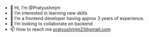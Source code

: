 - 👋 Hi, I’m @Pratyushmjm
- 👀 I’m interested in learning new skills
- 🌱 I’m a frontend developer having approx 3 years of experience.
- 💞️ I’m looking to collaborate on backend
- 📫 How to reach me pratyushmjm21@gmail.com

<!---
Pratyushmjm/Pratyushmjm is a ✨ special ✨ repository because its `README.md` (this file) appears on your GitHub profile.
You can click the Preview link to take a look at your changes.
--->
